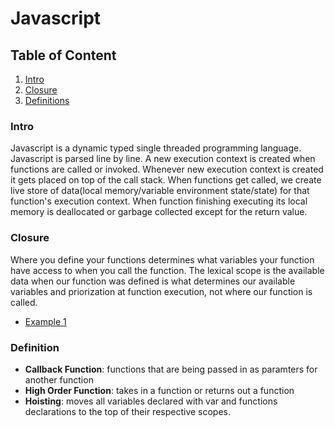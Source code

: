 # Javascript
## Table of Content
  1. [Intro](#intro)
  1. [Closure](#closure)
  1. [Definitions](#definition)

### Intro

Javascript is a dynamic typed single threaded programming language. Javascript is parsed line by line. A new execution context is created when functions are called or invoked. Whenever new execution context is created it gets placed on top of the call stack. When functions get called, we create live store of data(local memory/variable environment state/state) for that function's execution context. When function finishing executing its local memory is deallocated or garbage collected except for the return value.

### Closure

Where you define your functions determines what variables your function have access to when you call the function. The lexical scope is the available data when our function was defined is what determines our available variables and priorization at function execution, not where our function is called.
  - [Example 1](https://github.com/karyma101/handbook/blob/master/JAVASCRIPT/Examples/closure.js)

### Definition

- **Callback Function**: functions that are being passed in as paramters for another function
- **High Order Function**: takes in a function or returns out a function
- **Hoisting**: moves all variables declared with var and functions declarations to the top of their respective scopes.